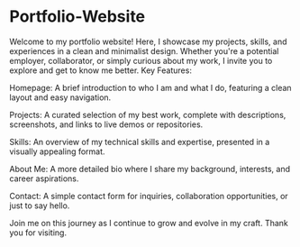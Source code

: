 # Portfolio-Website
Welcome to my portfolio website! Here, I showcase my projects, skills, and experiences in a clean and minimalist design. Whether you're a potential employer, collaborator, or simply curious about my work, I invite you to explore and get to know me better.
Key Features:

Homepage: A brief introduction to who I am and what I do, featuring a clean layout and easy navigation.

Projects: A curated selection of my best work, complete with descriptions, screenshots, and links to live demos or repositories.

Skills: An overview of my technical skills and expertise, presented in a visually appealing format.

About Me: A more detailed bio where I share my background, interests, and career aspirations.

Contact: A simple contact form for inquiries, collaboration opportunities, or just to say hello.

Join me on this journey as I continue to grow and evolve in my craft. Thank you for visiting.
